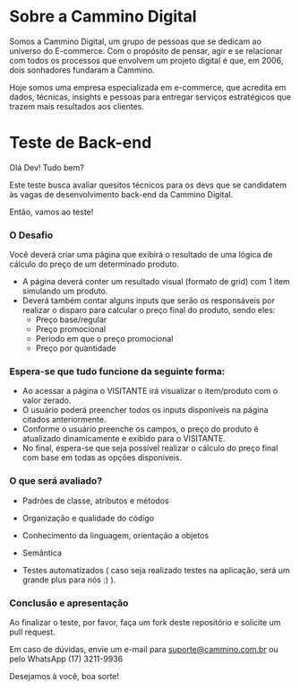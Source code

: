 # Sobre a Cammino Digital

Somos a Cammino Digital, um grupo de pessoas que se dedicam ao universo do E-commerce. Com o propósito de pensar, agir e se relacionar com todos os processos que envolvem um projeto digital é que, em 2006, dois sonhadores fundaram a Cammino. 

Hoje somos uma empresa especializada em e-commerce, que acredita em dados, técnicas, insights e pessoas para entregar serviços estratégicos que trazem mais resultados aos clientes.

# Teste de Back-end

Olá Dev! Tudo bem?

Este teste busca avaliar quesitos técnicos para os devs que se candidatem às vagas de desenvolvimento back-end da Cammino Digital.

Então, vamos ao teste!

### O Desafio

Você deverá criar uma página que exibirá o resultado de uma lógica de cálculo do preço de um determinado produto. 

- A página deverá conter um resultado visual (formato de grid) com 1 item simulando um produto.
- Deverá também contar alguns inputs que serão os responsáveis por realizar o disparo para calcular o preço final do produto, sendo eles:
    - Preço base/regular
    - Preço promocional
    - Período em que o preço promocional
    - Preço por quantidade

### Espera-se que tudo funcione da seguinte forma:

- Ao acessar a página o VISITANTE irá visualizar o item/produto com o valor zerado.
- O usuário poderá preencher todos os inputs disponíveis na página citados anteriormente.
- Conforme o usuário preenche os campos, o preço do produto é atualizado dinamicamente e exibido para o VISITANTE.
- No final, espera-se que seja possível realizar o cálculo do preço final com base em todas as opções disponíveis.

### O que será avaliado?
- Padrões de classe, atributos e métodos
- Organização e qualidade do código
- Conhecimento da linguagem, orientação a objetos
- Semântica

- Testes automatizados ( caso seja realizado testes na aplicação, será um grande plus para nós :) ).

### Conclusão e apresentação

Ao finalizar o teste, por favor, faça um fork deste repositório e solicite um pull request.

Em caso de dúvidas, envie um e-mail para suporte@cammino.com.br ou pelo WhatsApp (17) 3211-9936

Desejamos à você, boa sorte!